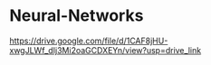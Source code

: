 # Neural-Networks
https://drive.google.com/file/d/1CAF8jHU-xwgJLWf_dIj3Mi2oaGCDXEYn/view?usp=drive_link
